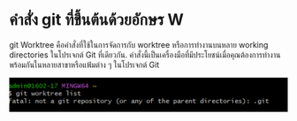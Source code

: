 # คำสั่ง git ที่ขึ้นต้นด้วยอักษร W

git Worktree
 คือคำสั่งที่ใช้ในการจัดการกับ worktree หรือการทำงานบนหลาย working directories ในโปรเจกต์ Git ที่เดียวกัน. คำสั่งนี้เป็นเครื่องมือที่มีประโยชน์เมื่อคุณต้องการทำงานพร้อมกันในหลายสาขาหรือแฟ้มต่าง ๆ ในโปรเจกต์ Git 

 ![Alt text](image-37.png)